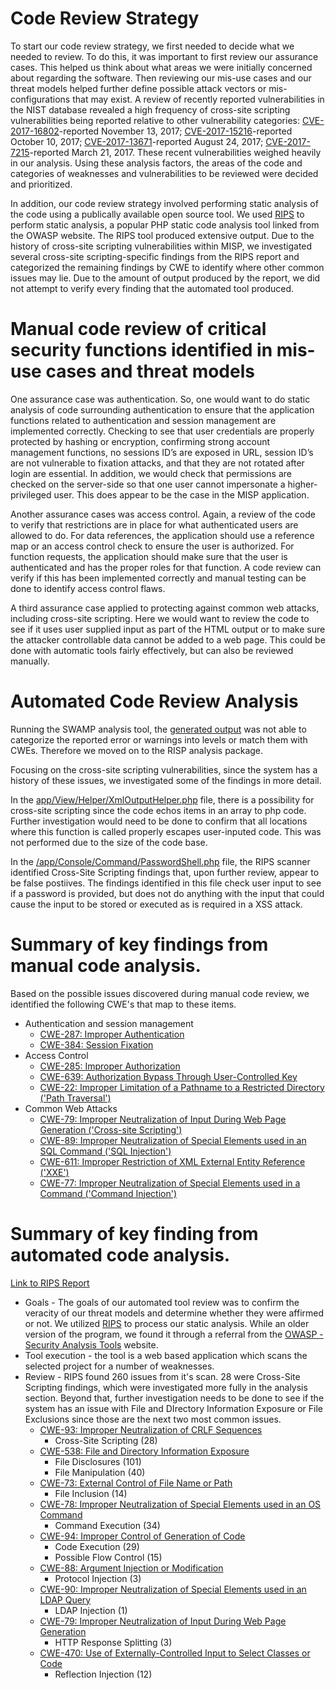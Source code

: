 # Code Review Strategy
To start our code review strategy, we first needed to decide what we needed to review.  To do this, it was important to first review our assurance cases.  This helped us think about what areas we were initially concerned about regarding the software. Then reviewing our mis-use cases and our threat models helped further define possible attack vectors or mis-configurations that may exist.  A review of recently reported vulnerabilities in the NIST database revealed a high frequency of cross-site scripting vulnerabilities being reported relative to other vulnerability categories:  [CVE-2017-16802](https://nvd.nist.gov/vuln/detail/CVE-2017-16802)-reported November 13, 2017;  [CVE-2017-15216](https://nvd.nist.gov/vuln/detail/CVE-2017-15216)-reported October 10, 2017;  [CVE-2017-13671](https://nvd.nist.gov/vuln/detail/CVE-2017-13671)-reported August 24, 2017;  [CVE-2017-7215](https://nvd.nist.gov/vuln/detail/CVE-2017-7215)-reported March 21, 2017.  These recent vulnerabilities weighed heavily in our analysis.   Using these analysis factors, the areas of the code and categories of weaknesses and vulnerabilities to be reviewed were decided and prioritized.   

In addition, our code review strategy involved performing static analysis of the code using a publically available open source tool.  We used [RIPS](http://rips-scanner.sourceforge.net/) to perform static analysis, a popular PHP static code analysis tool linked from the OWASP website.  The RIPS tool produced extensive output.  Due to the history of cross-site scripting vulnerabilities within MISP, we investigated several cross-site scripting-specific findings from the RIPS report and categorized the remaining findings by CWE to identify where other common issues may lie.  Due to the amount of output produced by the report, we did not attempt to verify every finding that the automated tool produced.

# Manual code review of critical security functions identified in mis-use cases and threat models
One assurance case was authentication.  So, one would want to do static analysis of code surrounding authentication to ensure that the application functions related to authentication and session management are implemented correctly.  Checking to see that user credentials are properly protected by hashing or encryption, confirming strong account management functions, no sessions ID’s are exposed in URL, session ID’s are not vulnerable to fixation attacks, and that they are not rotated after login are essential.  In addition, we would check that permissions are checked on the server-side so that one user cannot impersonate a higher-privileged user.  This does appear to be the case in the MISP application.  

Another assurance cases was access control.  Again, a review of the code to verify that restrictions are in place for what authenticated users are allowed to do.  For data references, the application should use a reference map or an access control check to ensure the user is authorized.  For function requests, the application should make sure that the user is authenticated and has the proper roles for that function.  A code review can verify if this has been implemented correctly and manual testing can be done to identify access control flaws.

A third assurance case applied to protecting against common web attacks, including cross-site scripting.  Here we would want to review the code to see if it uses user supplied input as part of the HTML output or to make sure the attacker controllable data cannot be added to a web page.  This could be done with automatic tools fairly effectively, but can also be reviewed manually.

# Automated Code Review Analysis

Running the SWAMP analysis tool, the [generated output](SwampReport_MISP.pdf) was not able to categorize the reported error or warnings into levels or match them with CWEs.  Therefore we moved on to the RISP analysis package. 

Focusing on the cross-site scripting vulnerabilities, since the system has a history of these issues, we investigated some of the findings in more detail.

In the [app/View/Helper/XmlOutputHelper.php](https://github.com/MISP/MISP/blob/2.4/app/View/Helper/XmlOutputHelper.php) file, there is a possibility for cross-site scripting since the code echos items in an array to php code.  Further investigation would need to be done to confirm that all locations where this function is called properly escapes user-inputed code.  This was not performed due to the size of the code base.

In the [/app/Console/Command/PasswordShell.php](https://github.com/MISP/MISP/blob/2.4/app/Console/Command/PasswordShell.php) file, the RIPS scanner identified Cross-Site Scripting findings that, upon further review, appear to be false postiives.  The findings identified in this file check user input to see if a password is provided, but does not do anything with the input that could cause the input to be stored or executed as is required in a XSS attack.

# Summary of key findings from manual code analysis.
Based on the possible issues discovered during manual code review, we identified the following CWE's that map to these items.

* Authentication and session management
    * [CWE-287: Improper Authentication](https://cwe.mitre.org/data/definitions/287.html)
    * [CWE-384: Session Fixation](https://cwe.mitre.org/data/definitions/384.html)
* Access Control
    * [CWE-285: Improper Authorization](https://cwe.mitre.org/data/definitions/285.html)
    * [CWE-639: Authorization Bypass Through User-Controlled Key](https://cwe.mitre.org/data/definitions/639.html)
    * [CWE-22: Improper Limitation of a Pathname to a Restricted Directory ('Path Traversal')](https://cwe.mitre.org/data/definitions/22.html)
* Common Web Attacks
    * [CWE-79: Improper Neutralization of Input During Web Page Generation ('Cross-site Scripting')](https://cwe.mitre.org/data/definitions/79.html)
    * [CWE-89: Improper Neutralization of Special Elements used in an SQL Command ('SQL Injection')](https://cwe.mitre.org/data/definitions/89.html)
    * [CWE-611: Improper Restriction of XML External Entity Reference ('XXE')](https://cwe.mitre.org/data/definitions/611.html)
    * [CWE-77: Improper Neutralization of Special Elements used in a Command ('Command Injection')](https://cwe.mitre.org/data/definitions/77.html)

# Summary of key finding from automated code analysis.
[Link to RIPS Report](https://github.com/team-assure/Semester-Project/raw/master/Code-analysis/RIPS%20Report.pdf)
* Goals - The goals of our automated tool review was to confirm the veracity of our threat models and determine whether they were affirmed or not.  We utilized [RIPS](http://rips-scanner.sourceforge.net/) to process our static analysis.  While an older version of the program, we found it through a referral from the [OWASP - Security Analysis Tools](https://www.owasp.org/index.php/Source_Code_Analysis_Tools) website.
* Tool execution - the tool is a web based application which scans the selected project for a number of weaknesses.
* Review - RIPS found 260 issues from it's scan.  28 were Cross-Site Scripting findings, which were investigated more fully in the analysis section.  Beyond that, further investigation needs to be done to see if the system has an issue with File and DIrectory Information Exposure or File Exclusions since those are the next two most common issues.
    * [CWE-93: Improper Neutralization of CRLF Sequences](https://cwe.mitre.org/data/definitions/93.html)
        * Cross-Site Scripting (28)
    * [CWE-538: File and Directory Information Exposure](https://cwe.mitre.org/data/definitions/538.html)
        * File Disclosures (101)
        * File Manipulation (40)
	* [CWE-73: External Control of File Name or Path](https://cwe.mitre.org/data/definitions/73.html)
      * File Inclusion (14)
	* [CWE-78: Improper Neutralization of Special Elements used in an OS Command](https://cwe.mitre.org/data/definitions/78.html)
	    * Command Execution (34)
	* [CWE-94: Improper Control of Generation of Code](https://cwe.mitre.org/data/definitions/94.html)
      * Code Execution (29)
      * Possible Flow Control (15)
	* [CWE-88: Argument Injection or Modification](https://cwe.mitre.org/data/definitions/88.html)
      * Protocol Injection (3)
	* [CWE-90: Improper Neutralization of Special Elements used in an LDAP Query](https://cwe.mitre.org/data/definitions/90.html)
      * LDAP Injection (1)
	* [CWE-79: Improper Neutralization of Input During Web Page Generation](https://cwe.mitre.org/data/definitions/79.html)
      * HTTP Response Splitting (3)
	* [CWE-470: Use of Externally-Controlled Input to Select Classes or Code](https://cwe.mitre.org/data/definitions/470.html)
	    * Reflection Injection (12)
